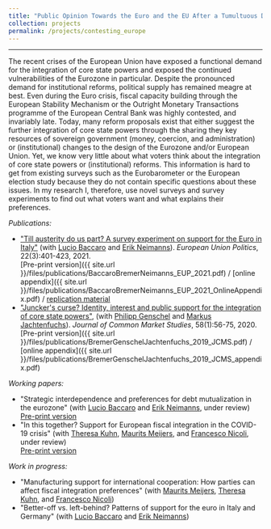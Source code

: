 ```yaml
---
title: "Public Opinion Towards the Euro and the EU After a Tumultuous Decade"
collection: projects
permalink: /projects/contesting_europe
---
```


------

The recent crises of the European Union have exposed a functional demand for the integration of core state powers and exposed the continued vulnerabilities of the Eurozone in particular. Despite the pronounced demand for institutional reforms, political supply has remained meagre at best. Even during the Euro crisis, fiscal capacity building through the European Stability Mechanism or the Outright Monetary Transactions programme of the European Central Bank was highly contested, and invariably late. Today, many reform proposals exist that either suggest the further integration of core state powers through the sharing they key resources of sovereign government (money, coercion, and administration) or (institutional) changes to the design of the Eurozone and/or European Union. Yet, we know very little about what voters think about the integration of core state powers or (institutional) reforms. This information is hard to get from existing surveys such as the Eurobarometer or the European election study because they do not contain specific questions about these issues. In my research I, therefore, use novel surveys and survey experiments to find out what voters want and what explains their preferences.

*Publications:*

* ["Till austerity do us part? A survey experiment on support for the Euro in Italy"](https://journals.sagepub.com/doi/full/10.1177/14651165211004772) (with [Lucio Baccaro](http://www.mpifg.de/people/lb/index_en.asp) and [Erik Neimanns](https://www.mpifg.de/forschung/wissdetails_en.asp?MitarbID=885)). *European Union Politics*, 22(3):401-423, 2021.<br/>
[Pre-print version]({{ site.url }}/files/publications/BaccaroBremerNeimanns_EUP_2021.pdf) / [online appendix]({{ site.url }}/files/publications/BaccaroBremerNeimanns_EUP_2021_OnlineAppendix.pdf) / [replication material]()
* ["Juncker's curse? Identity, interest and public support for the integration of core state powers"](https://doi.org/10.1111/jcms.12980), (with [Philipp Genschel](https://www.eui.eu/DepartmentsAndCentres/PoliticalAndSocialSciences/People/Professors/Genschel) and [Markus Jachtenfuchs](https://www.hertie-school.org/en/research/faculty-and-researchers/profile/person/jachtenfuchs/)). *Journal of Common Market Studies*, 58(1):56-75, 2020. <br/>
[Pre-print version]({{ site.url }}/files/publications/BremerGenschelJachtenfuchs_2019_JCMS.pdf) / [online appendix]({{ site.url }}/files/publications/BremerGenschelJachtenfuchs_2019_JCMS_appendix.pdf)

*Working papers:*

* "Strategic interdependence and preferences for debt mutualization in the eurozone" (with [Lucio Baccaro](http://www.mpifg.de/people/lb/index_en.asp) and [Erik Neimanns](https://www.mpifg.de/forschung/wissdetails_en.asp?MitarbID=885), under review)<br/>
[Pre-print version](https://osf.io/preprints/socarxiv/atg8p/)
* "In this together? Support for European fiscal integration in the COVID-19 crisis" (with [Theresa Kuhn](https://theresakuhn.eu/), [Maurits Meijers](http://maurits-meijers.eu/), and [Francesco Nicoli](https://francesconicoli.wordpress.com/), under review)<br/>
[Pre-print version](https://osf.io/preprints/socarxiv/82cyw/)

*Work in progress:*

* "Manufacturing support for international cooperation: How parties can affect fiscal integration preferences" (with [Maurits Meijers](http://maurits-meijers.eu/), [Theresa Kuhn](https://theresakuhn.eu/), and [Francesco Nicoli](https://francesconicoli.wordpress.com/))
* "Better-off vs. left-behind? Patterns of support for the euro in Italy and Germany" (with [Lucio Baccaro](http://www.mpifg.de/people/lb/index_en.asp) and [Erik Neimanns](https://www.mpifg.de/forschung/wissdetails_en.asp?MitarbID=885))